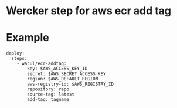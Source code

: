 Wercker step for aws ecr add tag
=======================

# Example

```
deploy:
  steps:
    - wacul/ecr-addtag:
        key: $AWS_ACCESS_KEY_ID
        secret: $AWS_SECRET_ACCESS_KEY
        region: $AWS_DEFAULT_REGION
        aws-registry-id: $AWS_REGISTRY_ID
        repository: repo
        source-tag: latest
        add-tag: tagname
```

